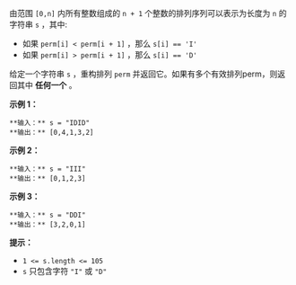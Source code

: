 由范围 `[0,n]` 内所有整数组成的 `n + 1` 个整数的排列序列可以表示为长度为 `n` 的字符串 `s` ，其中:

  * 如果 `perm[i] < perm[i + 1]` ，那么 `s[i] == 'I'` 
  * 如果 `perm[i] > perm[i + 1]` ，那么 `s[i] == 'D'` 

给定一个字符串 `s` ，重构排列 `perm` 并返回它。如果有多个有效排列perm，则返回其中 **任何一个** 。



**示例 1：**

    
    
    **输入：** s = "IDID"
    **输出：** [0,4,1,3,2]
    

**示例 2：**

    
    
    **输入：** s = "III"
    **输出：** [0,1,2,3]
    

**示例 3：**

    
    
    **输入：** s = "DDI"
    **输出：** [3,2,0,1]



**提示：**

  * `1 <= s.length <= 105`
  * `s` 只包含字符 `"I"` 或 `"D"`

